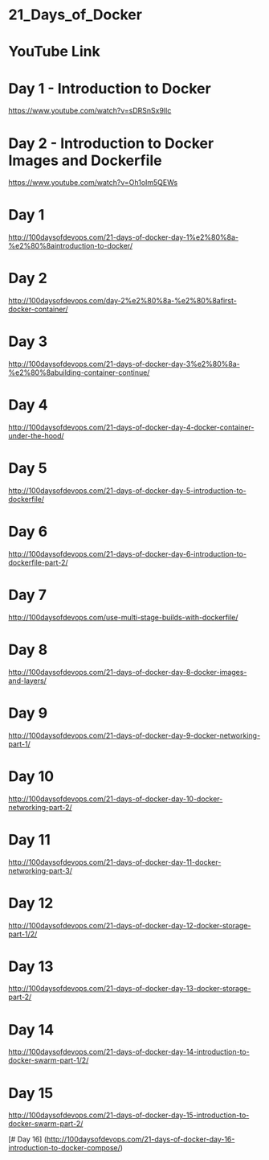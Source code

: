 # 21_Days_of_Docker

# YouTube Link

# Day 1 - Introduction to Docker

https://www.youtube.com/watch?v=sDRSnSx9Ilc 

# Day 2 - Introduction to Docker Images and Dockerfile 
 https://www.youtube.com/watch?v=Oh1oIm5QEWs



# Day 1

http://100daysofdevops.com/21-days-of-docker-day-1%e2%80%8a-%e2%80%8aintroduction-to-docker/

# Day 2

http://100daysofdevops.com/day-2%e2%80%8a-%e2%80%8afirst-docker-container/

# Day 3

http://100daysofdevops.com/21-days-of-docker-day-3%e2%80%8a-%e2%80%8abuilding-container-continue/

# Day 4

http://100daysofdevops.com/21-days-of-docker-day-4-docker-container-under-the-hood/

# Day 5

http://100daysofdevops.com/21-days-of-docker-day-5-introduction-to-dockerfile/

# Day 6

http://100daysofdevops.com/21-days-of-docker-day-6-introduction-to-dockerfile-part-2/

# Day 7

http://100daysofdevops.com/use-multi-stage-builds-with-dockerfile/

# Day 8

http://100daysofdevops.com/21-days-of-docker-day-8-docker-images-and-layers/

# Day 9

http://100daysofdevops.com/21-days-of-docker-day-9-docker-networking-part-1/

# Day 10

http://100daysofdevops.com/21-days-of-docker-day-10-docker-networking-part-2/

# Day 11

http://100daysofdevops.com/21-days-of-docker-day-11-docker-networking-part-3/

# Day 12

http://100daysofdevops.com/21-days-of-docker-day-12-docker-storage-part-1/2/

# Day 13

http://100daysofdevops.com/21-days-of-docker-day-13-docker-storage-part-2/

# Day 14

http://100daysofdevops.com/21-days-of-docker-day-14-introduction-to-docker-swarm-part-1/2/

# Day 15

http://100daysofdevops.com/21-days-of-docker-day-15-introduction-to-docker-swarm-part-2/

[# Day 16]
(http://100daysofdevops.com/21-days-of-docker-day-16-introduction-to-docker-compose/) 
